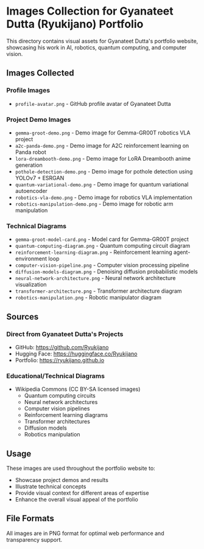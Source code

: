 # Images Collection for Gyanateet Dutta (Ryukijano) Portfolio

This directory contains visual assets for Gyanateet Dutta's portfolio website, showcasing his work in AI, robotics, quantum computing, and computer vision.

## Images Collected

### Profile Images
- `profile-avatar.png` - GitHub profile avatar of Gyanateet Dutta

### Project Demo Images
- `gemma-groot-demo.png` - Demo image for Gemma-GR00T robotics VLA project
- `a2c-panda-demo.png` - Demo image for A2C reinforcement learning on Panda robot
- `lora-dreambooth-demo.png` - Demo image for LoRA Dreambooth anime generation
- `pothole-detection-demo.png` - Demo image for pothole detection using YOLOv7 + ESRGAN
- `quantum-variational-demo.png` - Demo image for quantum variational autoencoder
- `robotics-vla-demo.png` - Demo image for robotics VLA implementation
- `robotics-manipulation-demo.png` - Demo image for robotic arm manipulation

### Technical Diagrams
- `gemma-groot-model-card.png` - Model card for Gemma-GR00T project
- `quantum-computing-diagram.png` - Quantum computing circuit diagram
- `reinforcement-learning-diagram.png` - Reinforcement learning agent-environment loop
- `computer-vision-pipeline.png` - Computer vision processing pipeline
- `diffusion-models-diagram.png` - Denoising diffusion probabilistic models
- `neural-network-architecture.png` - Neural network architecture visualization
- `transformer-architecture.png` - Transformer architecture diagram
- `robotics-manipulation.png` - Robotic manipulator diagram

## Sources

### Direct from Gyanateet Dutta's Projects
- GitHub: https://github.com/Ryukijano
- Hugging Face: https://huggingface.co/Ryukijano
- Portfolio: https://ryukijano.github.io

### Educational/Technical Diagrams
- Wikipedia Commons (CC BY-SA licensed images)
  - Quantum computing circuits
  - Neural network architectures
  - Computer vision pipelines
  - Reinforcement learning diagrams
  - Transformer architectures
  - Diffusion models
  - Robotics manipulation

## Usage

These images are used throughout the portfolio website to:
- Showcase project demos and results
- Illustrate technical concepts
- Provide visual context for different areas of expertise
- Enhance the overall visual appeal of the portfolio

## File Formats

All images are in PNG format for optimal web performance and transparency support.
